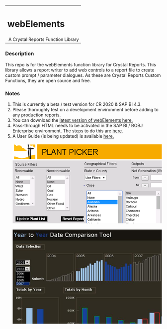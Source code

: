 <table width=100% border=0>
<tr ><td colspan=2><h1>webElements</h1></td></tr>
<tr><td>&nbsp;A Crystal Reports Function Library</td>
</table>

### Description

This repo is for the webElements function library for Crystal Reports. This library allows a report writer to add web controls to a report file to create custom prompt / parameter dialogues. As these are Crystal Reports Custom Functions, they are open source and free. 

### Notes

1. This is currently a beta / test version for CR 2020 & SAP BI 4.3.  
1. Please thoroughly test on a development environment before adding to any production reports. 
1. You can download the [latest version of webElements here.](https://github.com/saphanaacademy/biReports/blob/master/webelements/webElementsMasterReport430_20230125.rpt)  
1. Pass-through HTML needs to be activated in the SAP BI / BOBJ Enterprise environment. The steps to do this are [here](https://github.com/saphanaacademy/biReports/blob/master/webelements/admin/passthroughhtml.md).
2. A User Guide (is being updated) is available [here.](https://github.com/saphanaacademy/biReports/blob/master/webelements/webElements%20User%20Guide%20247.pdf)
<br><br>
![wepic](/webelements/admin/Picture4.png)
<br><br>
![wepic](/webelements/admin/ytycomp_65821.jpg)
